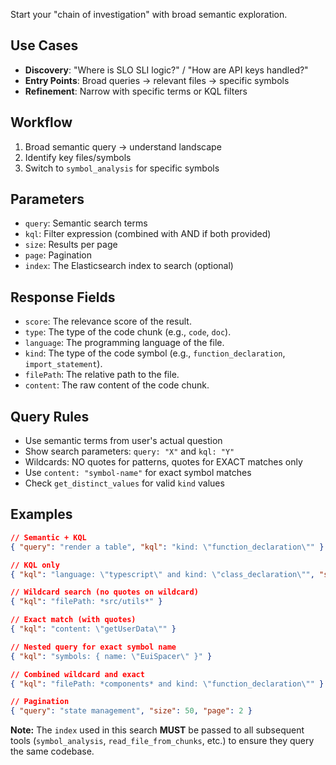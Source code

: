 Start your "chain of investigation" with broad semantic exploration.

## Use Cases
- **Discovery**: "Where is SLO SLI logic?" / "How are API keys handled?"
- **Entry Points**: Broad queries → relevant files → specific symbols
- **Refinement**: Narrow with specific terms or KQL filters

## Workflow
1. Broad semantic query → understand landscape
2. Identify key files/symbols
3. Switch to `symbol_analysis` for specific symbols

## Parameters
- `query`: Semantic search terms
- `kql`: Filter expression (combined with AND if both provided)
- `size`: Results per page
- `page`: Pagination
- `index`: The Elasticsearch index to search (optional)

## Response Fields
- `score`: The relevance score of the result.
- `type`: The type of the code chunk (e.g., `code`, `doc`).
- `language`: The programming language of the file.
- `kind`: The type of the code symbol (e.g., `function_declaration`, `import_statement`).
- `filePath`: The relative path to the file.
- `content`: The raw content of the code chunk.

## Query Rules
- Use semantic terms from user's actual question
- Show search parameters: `query: "X"` and `kql: "Y"`
- Wildcards: NO quotes for patterns, quotes for EXACT matches only
- Use `content: "symbol-name"` for exact symbol matches
- Check `get_distinct_values` for valid `kind` values

## Examples
```json
// Semantic + KQL
{ "query": "render a table", "kql": "kind: \"function_declaration\"" }

// KQL only
{ "kql": "language: \"typescript\" and kind: \"class_declaration\"", "size": 5 }

// Wildcard search (no quotes on wildcard)
{ "kql": "filePath: *src/utils*" }

// Exact match (with quotes)
{ "kql": "content: \"getUserData\"" }

// Nested query for exact symbol name
{ "kql": "symbols: { name: \"EuiSpacer\" }" }

// Combined wildcard and exact
{ "kql": "filePath: *components* and kind: \"function_declaration\"" }

// Pagination
{ "query": "state management", "size": 50, "page": 2 }
```
**Note:** The `index` used in this search **MUST** be passed to all subsequent tools (`symbol_analysis`, `read_file_from_chunks`, etc.) to ensure they query the same codebase.